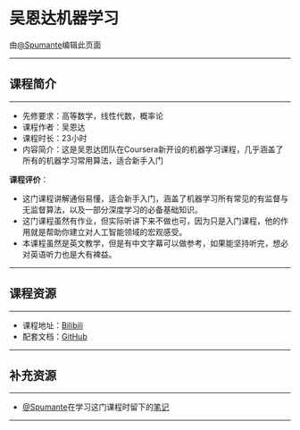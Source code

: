 # 吴恩达机器学习

由[@Spumante](https://www.yuque.com/spumante)编辑此页面

****

## 课程简介

****

- 先修要求：高等数学，线性代数，概率论
- 课程作者：吴恩达
- 课程时长：23小时
- 内容简介：这是吴恩达团队在Coursera新开设的机器学习课程，几乎涵盖了所有的机器学习常用算法，适合新手入门

**课程评价**：

* 这门课程讲解通俗易懂，适合新手入门，涵盖了机器学习所有常见的有监督与无监督算法，以及一部分深度学习的必备基础知识。
* 这门课程虽然有作业，但实际听讲下来不做也可，因为只是入门课程，他的作用就是帮助你建立对人工智能领域的宏观感受。
* 本课程虽然是英文教学，但是有中文字幕可以做参考，如果能坚持听完，想必对英语听力也是大有裨益。

<!-- 介绍学习该门课程主观感受，内容包括但不限于：
    （1）课程覆盖的知识点范围
    （2）与同类课程相比它的优势与特点
    （3）学习这门课程的体验与感受
    （4）自学这门课的注意点（踩过的坑、难度预警等等）
    （5）... ...
-->

****

## 课程资源

****

- 课程地址：[Bilibili](https://www.bilibili.com/video/BV1Pa411X76s/?spm_id_from=333.999.0.0&vd_source=99a937e0aaf55b8266aa6717b3c2fb0a)
- 配套文档：[GitHub](https://github.com/kaieye/2022-Machine-Learning-Specialization)

****

## 补充资源

****

* [@Spumante](https://www.yuque.com/spumante)在学习这门课程时留下的[笔记](https://www.yuque.com/spumante/ai/fs45hnll9shi38fn)

****